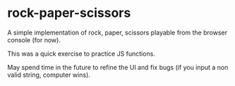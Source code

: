 # rock-paper-scissors
A simple implementation of rock, paper, scissors playable from the browser console (for now).

This was a quick exercise to practice JS functions.

May spend time in the future to refine the UI and fix bugs (if you input a non valid string, computer wins).
